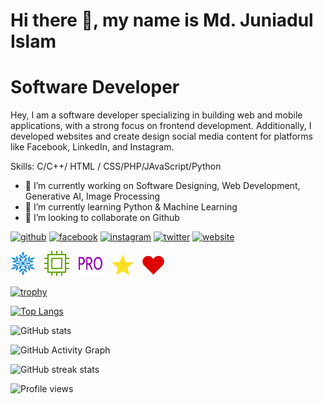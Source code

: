 # Hi there 👋, my name is  Md. Juniadul Islam
# Software Developer


Hey, I am a software developer specializing in building web and mobile applications, with a strong focus on frontend development. Additionally, I developed websites and create design social media content for platforms like Facebook, LinkedIn, and Instagram.

Skills: C/C++/ HTML / CSS/PHP/JAvaScript/Python

- 🔭 I’m currently working on Software Designing, Web Development, Generative AI, Image Processing 
- 🌱 I’m currently learning Python & Machine Learning
- 👯 I’m looking to collaborate on Github 


[<img src='https://cdn.jsdelivr.net/npm/simple-icons@3.0.1/icons/github.svg' alt='github' height='40'>](https://github.com/Juniadul)  [<img src='https://cdn.jsdelivr.net/npm/simple-icons@3.0.1/icons/facebook.svg' alt='facebook' height='40'>](https://www.facebook.com/https://www.facebook.com/rownak.alienz.9/)  [<img src='https://cdn.jsdelivr.net/npm/simple-icons@3.0.1/icons/instagram.svg' alt='instagram' height='40'>](https://www.instagram.com/rownak.21/)  [<img src='https://cdn.jsdelivr.net/npm/simple-icons@3.0.1/icons/twitter.svg' alt='twitter' height='40'>](https://twitter.com/https://twitter.com/Rownak89462085)  [<img src='https://cdn.jsdelivr.net/npm/simple-icons@3.0.1/icons/icloud.svg' alt='website' height='40'>](https://juniadul.my.canva.site/)  

<a href='https://archiveprogram.github.com/'><img src='https://raw.githubusercontent.com/acervenky/animated-github-badges/master/assets/acbadge.gif' width='40' height='40'></a> <a href='https://docs.github.com/en/developers'><img src='https://raw.githubusercontent.com/acervenky/animated-github-badges/master/assets/devbadge.gif' width='40' height='40'></a> <a href='https://github.com/pricing'><img src='https://raw.githubusercontent.com/acervenky/animated-github-badges/master/assets/pro.gif' width='40' height='40'></a> <a href='https://stars.github.com/'><img src='https://raw.githubusercontent.com/acervenky/animated-github-badges/master/assets/starbadge.gif' width='35' height='35'></a> <a href='https://docs.github.com/en/github/supporting-the-open-source-community-with-github-sponsors'><img src='https://raw.githubusercontent.com/acervenky/animated-github-badges/master/assets/sponsorbadge.gif' width='35' height='35'></a> 

[![trophy](https://github-profile-trophy.vercel.app/?username=Juniadul)](https://github.com/ryo-ma/github-profile-trophy)

[![Top Langs](https://github-readme-stats.vercel.app/api/top-langs/?username=Juniadul)](https://github.com/anuraghazra/github-readme-stats)

![GitHub stats](https://github-readme-stats.vercel.app/api?username=Juniadul&show_icons=true&count_private=true)  

![GitHub Activity Graph](https://activity-graph.herokuapp.com/graph?username=Juniadul)  

![GitHub streak stats](https://streak-stats.demolab.com/?user=Juniadul)  

![Profile views](https://gpvc.arturio.dev/Juniadul)  
